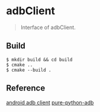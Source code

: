 # adbClient
> Interface of adbClient.

## Build
```shell
$ mkdir build && cd build
$ cmake ..
$ cmake --build .

```


## Reference

[android adb client](https://cs.android.com/android/platform/superproject/main/+/main:packages/modules/adb/client/commandline.cpp;drc=d9b830ce29ee2d2534f48a698696966af52a540c;l=1501)
[pure-python-adb](https://github.com/Swind/pure-python-adb)